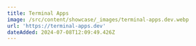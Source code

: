 ```yaml
---
title: Terminal Apps
image: /src/content/showcase/_images/terminal-apps.dev.webp
url: 'https://terminal-apps.dev'
dateAdded: 2024-07-08T12:09:49.426Z
---
```


